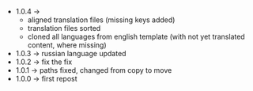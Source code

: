  * 1.0.4 -> 
    * aligned translation files (missing keys added)
    * translation files sorted
    * cloned all languages from english template (with not yet translated content, where missing)
 * 1.0.3 -> russian language updated
 * 1.0.2 -> fix the fix
 * 1.0.1 -> paths fixed, changed from copy to move
 * 1.0.0 -> first repost
